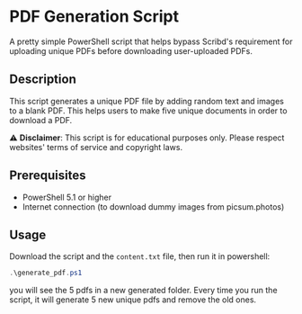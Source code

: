 # PDF Generation Script

A pretty simple PowerShell script that helps bypass Scribd's requirement for uploading unique PDFs before downloading user-uploaded PDFs.

## Description

This script generates a unique PDF file by adding random text and images to a blank PDF. This helps users to make five unique documents in order to download a PDF.

⚠️ **Disclaimer**: This script is for educational purposes only. Please respect websites' terms of service and copyright laws.

## Prerequisites

- PowerShell 5.1 or higher
- Internet connection (to download dummy images from picsum.photos)

## Usage
Download the script and the `content.txt` file, then run it in powershell:
```powershell
.\generate_pdf.ps1 
```
you will see the 5 pdfs in a new generated folder. Every time you run the script, it will generate 5 new unique pdfs and remove the old ones.
